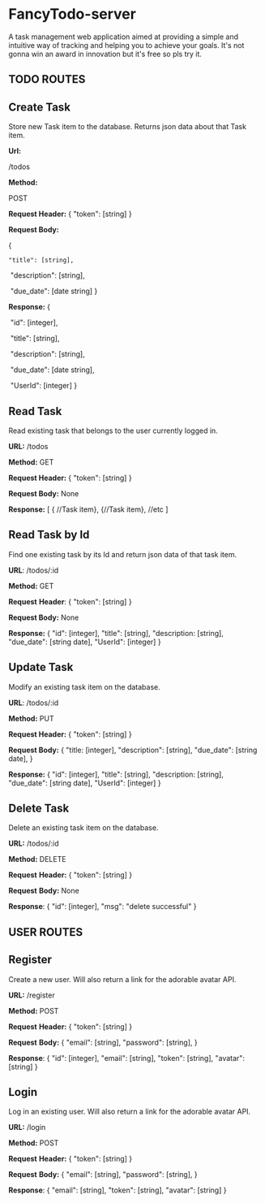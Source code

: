 # FancyTodo-server

A task management web application aimed at providing a simple and intuitive way of tracking and helping you to achieve your goals. It's not gonna win an award in innovation but it's free so pls try it.

## TODO ROUTES

## Create Task

Store new Task item to the database. Returns json data about that Task item.

**Url:**

/todos

**Method:**

POST

**Request Header:**
{
"token": [string] 
}

**Request Body:**

{

 	"title": [string],

​	"description": [string],

​	"due_date": [date string] 
}

**Response:**
{

​	"id": [integer],

​	"title": [string],

​	"description": [string],

​	"due_date": [date string],

​	"UserId": [integer]
}

## Read Task

Read existing task that belongs to the user currently logged in.

**URL:**
/todos

**Method:**
GET

**Request Header:**
{
"token": [string] 
}

**Request Body:**
None

**Response:**
[
	{ //Task item},
	{//Task item},
	//etc 
]

## Read Task by Id

Find one existing task by its Id and return json data of that task item.

**URL**:
/todos/:id

**Method:**
GET

**Request** **Header**:
{
"token": [string] 
}

**Request Body:**
None

**Response:**
{
	"id": [integer],
	"title": [string],
	"description: [string],
	"due_date": [string date],
	"UserId": [integer] 
}

## Update Task

Modify an existing task item on the database.

**URL**:
/todos/:id

**Method:**
PUT

**Request Header:**
{
"token": [string] 
}

**Request Body:**
{
	"title: [integer],
	"description": [string],
	"due_date": [string date],
}

**Response:**
{
	"id": [integer],
	"title": [string],
	"description: [string],
	"due_date": [string date],
	"UserId": [integer] 
}

## Delete Task

Delete an existing task item on the database.

**URL:**
/todos/:id

**Method:**
DELETE

**Request** **Header:**
{
"token": [string]
}

**Request** **Body:**
None

**Response**:
{
	"id": [integer],
	"msg": "delete successful"
}

## USER ROUTES

## Register

Create a new user. Will also return a link for the adorable avatar API.

**URL:**
/register

**Method:**
POST

**Request** **Header:**
{
"token": [string]
}

**Request** **Body:**
{
	"email": [string],
	"password": [string],
}

**Response**:
{
	"id": [integer],
	"email": [string],
	"token": [string],
	"avatar": [string]
}

## Login

Log in an existing user. Will also return a link for the adorable avatar API.

**URL:**
/login

**Method:**
POST

**Request** **Header:**
{
"token": [string]
}

**Request** **Body:**
{
	"email": [string],
	"password": [string],
}

**Response**:
{
	"email": [string],
	"token": [string],
	"avatar": [string]
}